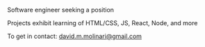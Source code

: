 Software engineer seeking a position

Projects exhibit learning of HTML/CSS, JS, React, Node, and more

To get in contact: david.m.molinari@gmail.com 

